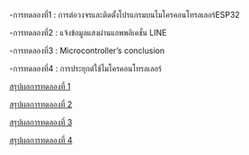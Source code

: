 -การทดลองที่1 : การต่อวงจรและติดตั้งโปรแกรมบนไมโครคอนโทรลเลอร์ESP32

-การทดลองที่2 : แจ้งข้อมูลแสงผ่านแอพพลิเคชั่น LINE

-การทดลองที่3 : Microcontroller’s conclusion

-การทดลองที่4 : การประยุกต์ใช้ไมโครคอนโทรลเลอร์

[สรุปผลการทดลองที่ 1](https://drive.google.com/file/d/1wlL6ISAO7AVv9ETr0w9kkcCgIi3I0AnK/view?usp=sharing )

[สรุปผลการทดลองที่ 2]( https://drive.google.com/file/d/1aIleL-MfaGA2rJb7EHGqUf6Srn5lcucw/view?usp=sharing )

[สรุปผลการทดลองที่ 3]( https://drive.google.com/file/d/1CoxakxvItS8SWSsS0ovlpdEnb5Rc7ty9/view?usp=sharing )

[สรุปผลการทดลองที่ 4](https://drive.google.com/file/d/1Qw4Zxqm2zE1vmhLUNAomdp-CkBUyTAjA/view?usp=sharing )
